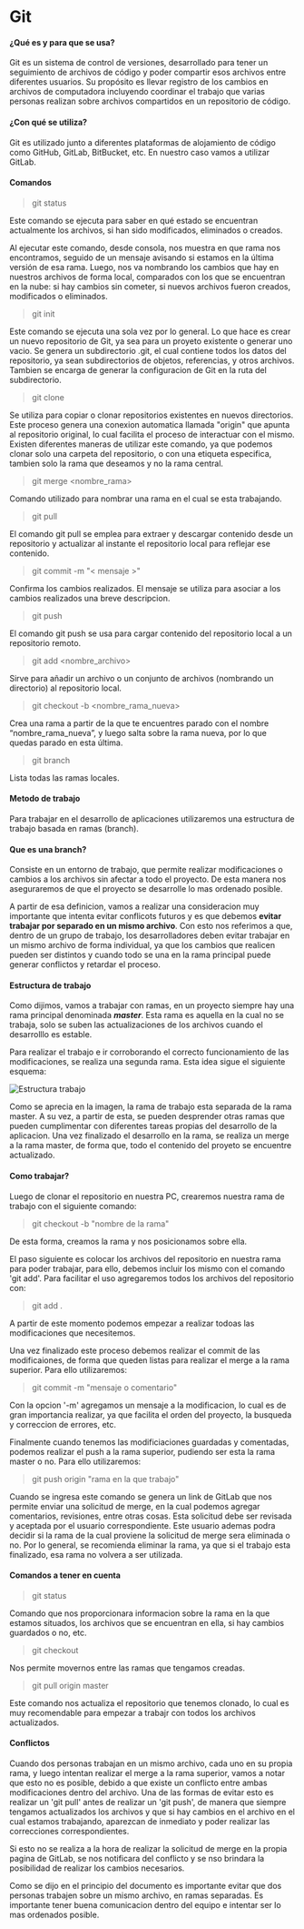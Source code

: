 # Git

#### ¿Qué es y para que se usa?
Git es un sistema de control de versiones, desarrollado para tener un seguimiento de archivos de código y poder compartir esos archivos entre diferentes usuarios.
Su propósito es llevar registro de los cambios en archivos de computadora incluyendo coordinar el trabajo que varias personas realizan sobre archivos compartidos en un repositorio de código.

#### ¿Con qué se utiliza?
Git es utilizado junto a diferentes plataformas de alojamiento de código como GitHub, GitLab, BitBucket, etc.
En nuestro caso vamos a utilizar GitLab.

#### Comandos


> git status

Este comando se ejecuta para saber en qué estado se encuentran actualmente los archivos, si han sido modificados, eliminados o creados.

Al ejecutar este comando, desde consola, nos muestra en que rama nos encontramos, seguido de un mensaje avisando si estamos en la última versión de esa rama. Luego, nos va nombrando los cambios que hay en nuestros archivos de forma local, comparados con los que se encuentran en la nube: si hay cambios sin cometer, si nuevos archivos fueron creados, modificados o eliminados.

> git init

Este comando se ejecuta una sola vez por lo general. Lo que hace es crear un nuevo repositorio de Git, ya sea para un proyeto existente o generar uno vacio. Se genera un subdirectorio .git, el cual contiene todos los datos del repositorio, ya sean subdirectorios de objetos, referencias, y otros archivos. Tambien se encarga de generar la configuracion de Git en la ruta del subdirectorio.

> git clone

Se utiliza para copiar o clonar repositorios existentes en nuevos directorios. Este proceso genera una conexion automatica llamada "origin" que apunta al repositorio original, lo cual facilita el proceso de interactuar con el mismo. Existen diferentes maneras de utilizar este comando, ya que podemos clonar solo una carpeta del repositorio, o con una etiqueta especifica, tambien solo la rama que deseamos y no la rama central.

> git merge <nombre_rama>

Comando utilizado para nombrar una rama en el cual se esta trabajando.

> git pull

El comando git pull se emplea para extraer y descargar contenido desde un repositorio y actualizar al instante el repositorio local para reflejar ese contenido.

> git commit -m "< mensaje >"

Confirma los cambios realizados.
El mensaje se utiliza para asociar a los cambios realizados una breve descripcion.

> git push

El comando git push se usa para cargar contenido del repositorio local a un repositorio remoto.

> git add <nombre_archivo>

Sirve para añadir un archivo o un conjunto de archivos (nombrando un directorio) al repositorio local.

> git checkout -b <nombre_rama_nueva>

Crea una rama a partir de la que te encuentres parado con el nombre “nombre_rama_nueva”, y luego salta sobre la rama nueva, por lo que quedas parado en esta última.

> git branch

Lista todas las ramas locales.

#### Metodo de trabajo

Para trabajar en el desarrollo de aplicaciones utilizaremos una estructura de trabajo basada en ramas (branch).

#### Que es una branch?

Consiste en un entorno de trabajo, que permite realizar modificaciones o cambios a los archivos sin afectar a todo el proyecto. De esta manera nos aseguraremos de que el proyecto se desarrolle lo mas ordenado posible.

A partir de esa definicion, vamos a realizar una consideracion muy importante que intenta evitar conflicots futuros y es que debemos ____evitar trabajar por separado en un mismo archivo____. Con esto nos referimos a que, dentro de un grupo de trabajo, los desarrolladores deben evitar trabajar en un mismo archivo de forma individual, ya que los cambios que realicen pueden ser distintos y cuando todo se una en la rama principal puede generar conflictos y retardar el proceso.


#### Estructura de trabajo

Como dijimos, vamos a trabajar con ramas, en un proyecto siempre hay una rama principal denominada ___master___. Esta rama es aquella en la cual no se trabaja, solo se suben las actualizaciones de los archivos cuando el desarrolllo es estable. 

Para realizar el trabajo e ir corroborando el correcto funcionamiento de las modificaciones, se realiza una segunda rama. Esta idea sigue el siguiente esquema:

![Estructura trabajo](Imagenes/git-model.png)

Como se aprecia en la imagen, la rama de trabajo esta separada de la rama master. A su vez, a partir de esta, se pueden desprender otras ramas que pueden cumplimentar con diferentes tareas propias del desarrollo de la aplicacion. Una vez finalizado el desarrollo en la rama, se realiza un merge a la rama master, de forma que, todo el contenido del proyeto se encuentre actualizado.


#### Como trabajar? 

Luego de clonar el repositorio en nuestra PC, crearemos nuestra rama de trabajo con el siguiente comando:

>git checkout -b "nombre de la rama"

De esta forma, creamos la rama y nos posicionamos sobre ella.

El paso siguiente es colocar los archivos del repositorio en nuestra rama para poder trabajar, para ello, debemos incluir los mismo con el comando 'git add'. Para facilitar el uso agregaremos todos los archivos del repositorio con:

>git add . 

A partir de este momento podemos empezar a realizar todoas las modificaciones que necesitemos. 

Una vez finalizado este proceso debemos realizar el commit de las modificaiones, de forma que queden listas para realizar el merge a la rama superior. Para ello utilizaremos:

> git commit -m "mensaje o comentario"

Con la opcion '-m' agregamos un mensaje a la modificacion, lo cual es de gran importancia realizar, ya que facilita el orden del proyecto, la busqueda y correccion de errores, etc.

Finalmente cuando tenemos las modificiaciones guardadas y comentadas, podemos realizar el push a la rama superior, pudiendo ser esta la rama master o no. Para ello utilizaremos:

> git push origin "rama en la que trabajo"

Cuando se ingresa este comando se genera un link de GitLab que nos permite enviar una solicitud de merge, en la cual podemos agregar comentarios, revisiones, entre otras cosas. Esta solicitud debe ser revisada y aceptada por el usuario correspondiente. Este usuario ademas podra decidir si la rama de la cual proviene la solicitud de merge sera eliminada o no. Por lo general, se recomienda eliminar la rama, ya que si el trabajo esta finalizado, esa rama no volvera a ser utilizada. 

#### Comandos a tener en cuenta

>git status 

Comando que nos proporcionara informacion sobre la rama en la que estamos situados, los archivos que se encuentran en ella, si hay cambios guardados o no, etc.

>git checkout

Nos permite movernos entre las ramas que tengamos creadas.

>git pull origin master

Este comando nos actualiza el repositorio que tenemos clonado, lo cual es muy recomendable para empezar a trabajr con todos los archivos actualizados.

#### Conflictos

Cuando dos personas trabajan en un mismo archivo, cada uno en su propia rama, y luego intentan realizar el merge a la rama superior, vamos a notar que esto no es posible, debido a que existe un conflicto entre ambas modificaciones dentro del archivo. Una de las formas de evitar esto es realizar un 'git pull' antes de realizar un 'git push', de manera que siempre tengamos actualizados los archivos y que si hay cambios en el archivo en el cual estamos trabajando, aparezcan de inmediato y poder realizar las correcciones correspondientes.

Si esto no se realiza a la hora de realizar la solicitud de merge en la propia pagina de GitLab, se nos notificara del conflicto y se nso brindara la posibilidad de realizar los cambios necesarios.

Como se dijo en el principio del documento es importante evitar que dos personas trabajen sobre un mismo archivo, en ramas separadas. Es importante tener buena comunicacion dentro del equipo e intentar ser lo mas ordenados posible.
